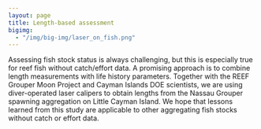 ```yaml
---
layout: page
title: Length-based assessment
bigimg:
  - "/img/big-img/laser_on_fish.png"
---
```


Assessing fish stock status is always challenging, but this is especially true for reef fish without catch/effort data. A promising approach is to combine length measurements with life history parameters. Together with the REEF Grouper Moon Project and Cayman Islands DOE scientists, we are using diver-operated laser calipers to obtain lengths from the Nassau Grouper spawning aggregation on Little Cayman Island. We hope that lessons learned from this study are applicable to other aggregating fish stocks without catch or effort data.
